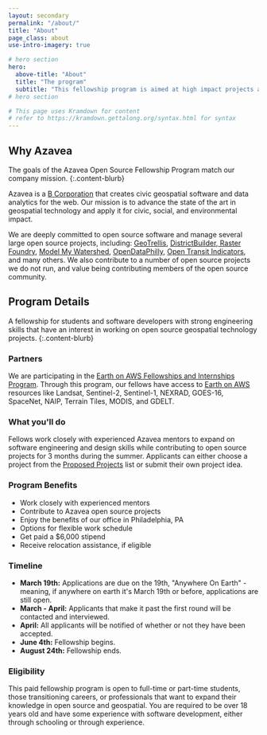 ```yaml
---
layout: secondary
permalink: "/about/"
title: "About"
page_class: about
use-intro-imagery: true

# hero section
hero:
  above-title: "About"
  title: "The program"
  subtitle: "This fellowship program is aimed at high impact projects and open source contributions."
# hero section

# This page uses Kramdown for content
# refer to https://kramdown.gettalong.org/syntax.html for syntax
---
```


## Why Azavea
The goals of the Azavea Open Source Fellowship Program match our company mission.
{:.content-blurb}

Azavea is a <a href="http://www.bcorporation.net/what-are-b-corps">B Corporation</a> that creates civic geospatial software and data analytics for the web. Our mission is to advance the state of the art in geospatial technology and apply it for civic, social, and environmental impact.

We are deeply committed to open source software and manage several large open source projects, including: <a href="https://geotrellis.io/">GeoTrellis</a>, <a href="http://www.districtbuilder.org/">DistrictBuilder, <a href="https://www.rasterfoundry.com/">Raster Foundry</a>, <a href="https://github.com/WikiWatershed/model-my-watershed">Model My Watershed</a>, <a href="https://www.opendataphilly.org/">OpenDataPhilly</a>, <a href="https://github.com/WorldBank-Transport/open-transit-indicators">Open Transit Indicators</a>, and many others. We also contribute to a number of open source projects we do not run, and value being contributing members of the open source community.

## Program Details
A fellowship for students and software developers with strong engineering skills that have an interest in working on open source geospatial technology projects.
{:.content-blurb}

### Partners
We are participating in the [Earth on AWS Fellowships and Internships Program](https://aws.amazon.com/blogs/publicsector/announcing-the-inaugural-earth-on-aws-fellowships-and-internships-program/). Through this program, our fellows have access to [Earth on AWS](https://aws.amazon.com/earth) resources like Landsat, Sentinel-2, Sentinel-1, NEXRAD, GOES-16, SpaceNet, NAIP, Terrain Tiles, MODIS, and GDELT.

### What you'll do
Fellows work closely with experienced Azavea mentors to expand on software engineering and design skills while contributing to open source projects for 3 months during the summer. Applicants can either choose a project from the <a href="/projects">Proposed Projects</a> list or submit their own project idea.

### Program Benefits
- Work closely with experienced mentors
- Contribute to Azavea open source projects
- Enjoy the benefits of our office in Philadelphia, PA
- Options for flexible work schedule
- Get paid a $6,000 stipend
- Receive relocation assistance, if eligible

### Timeline
- **March 19th:** Applications are due on the 19th, "Anywhere On Earth" - meaning, if anywhere on earth it's March 19th or before, applications are still open.
- **March - April:** Applicants that make it past the first round will be contacted and interviewed.
- **April:** All applicants will be notified of whether or not they have been accepted.
- **June 4th:** Fellowship begins.
- **August 24th:** Fellowship ends.

### Eligibility
This paid fellowship program is open to full-time or part-time students, those transitioning careers, or professionals that want to expand their knowledge in open source and geospatial. You are required to be over 18 years old and have some experience with software development, either through schooling or through experience.
